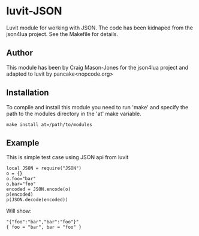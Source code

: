 luvit-JSON
==========

Luvit module for working with JSON. The code has been kidnaped from
the json4lua project. See the Makefile for details.

Author
------
This module has been by Craig Mason-Jones for the json4lua project
and adapted to luvit by pancake<nopcode.org>

Installation
------------
To compile and install this module you need to run 'make' and specify the
path to the modules directory in the 'at' make variable.

	make install at=/path/to/modules

Example
-------
This is simple test case using JSON api from luvit

	local JSON = require("JSON")
	o = {}
	o.foo="bar"
	o.bar="foo"
	encoded = JSON.encode(o)
	p(encoded)
	p(JSON.decode(encoded))

Will show:

	"{"foo":"bar","bar":"foo"}"
	{ foo = "bar", bar = "foo" }
